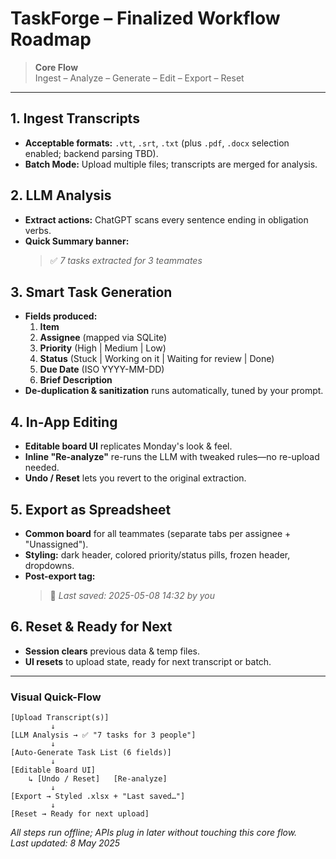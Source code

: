 # TaskForge – Finalized Workflow Roadmap

> **Core Flow**  
> Ingest – Analyze – Generate – Edit – Export – Reset

---

## 1. Ingest Transcripts  
- **Acceptable formats:** `.vtt`, `.srt`, `.txt` (plus `.pdf`, `.docx` selection enabled; backend parsing TBD).
- **Batch Mode:** Upload multiple files; transcripts are merged for analysis.

## 2. LLM Analysis  
- **Extract actions:** ChatGPT scans every sentence ending in obligation verbs.  
- **Quick Summary banner:**  
  > ✅ *7 tasks extracted for 3 teammates*

## 3. Smart Task Generation  
- **Fields produced:**  
  1. **Item**  
  2. **Assignee** (mapped via SQLite)  
  3. **Priority** (High | Medium | Low)  
  4. **Status** (Stuck | Working on it | Waiting for review | Done)  
  5. **Due Date** (ISO YYYY-MM-DD)  
  6. **Brief Description**  
- **De-duplication & sanitization** runs automatically, tuned by your prompt.

## 4. In-App Editing  
- **Editable board UI** replicates Monday's look & feel.  
- **Inline "Re-analyze"** re-runs the LLM with tweaked rules—no re-upload needed.  
- **Undo / Reset** lets you revert to the original extraction.

## 5. Export as Spreadsheet  
- **Common board** for all teammates (separate tabs per assignee + "Unassigned").  
- **Styling:** dark header, colored priority/status pills, frozen header, dropdowns.  
- **Post-export tag:**  
  > 📄 *Last saved: 2025-05-08 14:32 by you*

## 6. Reset & Ready for Next  
- **Session clears** previous data & temp files.  
- **UI resets** to upload state, ready for next transcript or batch.

---

### Visual Quick-Flow

```
[Upload Transcript(s)]
         ↓
[LLM Analysis → ✅ "7 tasks for 3 people"]
         ↓
[Auto-Generate Task List (6 fields)]
         ↓
[Editable Board UI]
    ↳ [Undo / Reset]   [Re-analyze]
         ↓
[Export → Styled .xlsx + "Last saved…"]
         ↓
[Reset → Ready for next upload]
```

*All steps run offline; APIs plug in later without touching this core flow.*  
_Last updated: 8 May 2025_